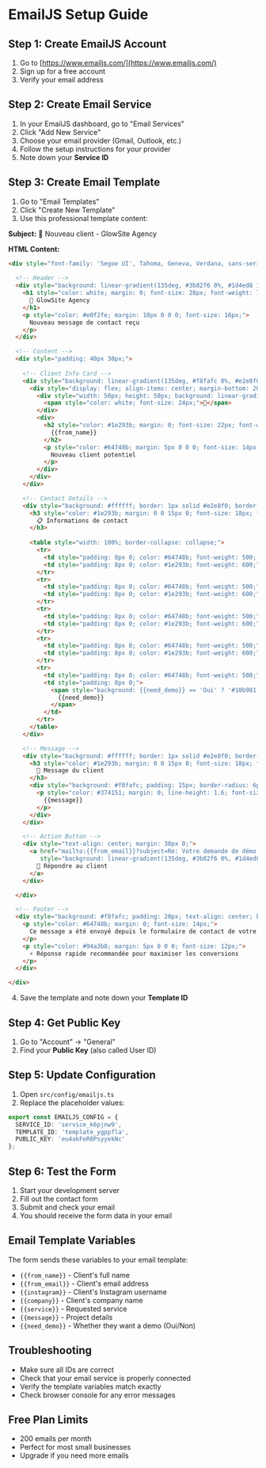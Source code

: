 # EmailJS Setup Guide

## Step 1: Create EmailJS Account
1. Go to [https://www.emailjs.com/](https://www.emailjs.com/)
2. Sign up for a free account
3. Verify your email address

## Step 2: Create Email Service
1. In your EmailJS dashboard, go to "Email Services"
2. Click "Add New Service"
3. Choose your email provider (Gmail, Outlook, etc.)
4. Follow the setup instructions for your provider
5. Note down your **Service ID**

## Step 3: Create Email Template
1. Go to "Email Templates"
2. Click "Create New Template"
3. Use this professional template content:

**Subject:** 🚀 Nouveau client - GlowSite Agency

**HTML Content:**
```html
<div style="font-family: 'Segoe UI', Tahoma, Geneva, Verdana, sans-serif; max-width: 600px; margin: 0 auto; background-color: #ffffff; border-radius: 12px; overflow: hidden; box-shadow: 0 4px 20px rgba(0,0,0,0.1);">
  
  <!-- Header -->
  <div style="background: linear-gradient(135deg, #3b82f6 0%, #1d4ed8 100%); padding: 30px; text-align: center;">
    <h1 style="color: white; margin: 0; font-size: 28px; font-weight: 700;">
      🌟 GlowSite Agency
    </h1>
    <p style="color: #e0f2fe; margin: 10px 0 0 0; font-size: 16px;">
      Nouveau message de contact reçu
    </p>
  </div>

  <!-- Content -->
  <div style="padding: 40px 30px;">
    
    <!-- Client Info Card -->
    <div style="background: linear-gradient(135deg, #f8fafc 0%, #e2e8f0 100%); border-radius: 12px; padding: 25px; margin-bottom: 25px; border-left: 4px solid #3b82f6;">
      <div style="display: flex; align-items: center; margin-bottom: 20px;">
        <div style="width: 50px; height: 50px; background: linear-gradient(135deg, #3b82f6, #1d4ed8); border-radius: 50%; display: flex; align-items: center; justify-content: center; margin-right: 15px;">
          <span style="color: white; font-size: 24px;">👤</span>
        </div>
        <div>
          <h2 style="color: #1e293b; margin: 0; font-size: 22px; font-weight: 600;">
            {{from_name}}
          </h2>
          <p style="color: #64748b; margin: 5px 0 0 0; font-size: 14px;">
            Nouveau client potentiel
          </p>
        </div>
      </div>
    </div>

    <!-- Contact Details -->
    <div style="background: #ffffff; border: 1px solid #e2e8f0; border-radius: 8px; padding: 20px; margin-bottom: 25px;">
      <h3 style="color: #1e293b; margin: 0 0 15px 0; font-size: 18px; font-weight: 600;">
        📋 Informations de contact
      </h3>
      
      <table style="width: 100%; border-collapse: collapse;">
        <tr>
          <td style="padding: 8px 0; color: #64748b; font-weight: 500; width: 120px;">📧 Email:</td>
          <td style="padding: 8px 0; color: #1e293b; font-weight: 600;">{{from_email}}</td>
        </tr>
        <tr>
          <td style="padding: 8px 0; color: #64748b; font-weight: 500;">📱 Instagram:</td>
          <td style="padding: 8px 0; color: #1e293b; font-weight: 600;">{{instagram}}</td>
        </tr>
        <tr>
          <td style="padding: 8px 0; color: #64748b; font-weight: 500;">🏢 Entreprise:</td>
          <td style="padding: 8px 0; color: #1e293b; font-weight: 600;">{{company}}</td>
        </tr>
        <tr>
          <td style="padding: 8px 0; color: #64748b; font-weight: 500;">🎯 Service:</td>
          <td style="padding: 8px 0; color: #1e293b; font-weight: 600;">{{service}}</td>
        </tr>
        <tr>
          <td style="padding: 8px 0; color: #64748b; font-weight: 500;">🎨 Démo:</td>
          <td style="padding: 8px 0;">
            <span style="background: {{need_demo}} == 'Oui' ? '#10b981' : '#f59e0b'; color: white; padding: 4px 12px; border-radius: 20px; font-size: 12px; font-weight: 600;">
              {{need_demo}}
            </span>
          </td>
        </tr>
      </table>
    </div>

    <!-- Message -->
    <div style="background: #ffffff; border: 1px solid #e2e8f0; border-radius: 8px; padding: 20px; margin-bottom: 25px;">
      <h3 style="color: #1e293b; margin: 0 0 15px 0; font-size: 18px; font-weight: 600;">
        💬 Message du client
      </h3>
      <div style="background: #f8fafc; padding: 15px; border-radius: 6px; border-left: 3px solid #3b82f6;">
        <p style="color: #374151; margin: 0; line-height: 1.6; font-size: 15px;">
          {{message}}
        </p>
      </div>
    </div>

    <!-- Action Button -->
    <div style="text-align: center; margin: 30px 0;">
      <a href="mailto:{{from_email}}?subject=Re: Votre demande de démo - GlowSite Agency" 
         style="background: linear-gradient(135deg, #3b82f6 0%, #1d4ed8 100%); color: white; padding: 15px 30px; text-decoration: none; border-radius: 8px; font-weight: 600; font-size: 16px; display: inline-block;">
        📧 Répondre au client
      </a>
    </div>

  </div>

  <!-- Footer -->
  <div style="background: #f8fafc; padding: 20px; text-align: center; border-top: 1px solid #e2e8f0;">
    <p style="color: #64748b; margin: 0; font-size: 14px;">
      Ce message a été envoyé depuis le formulaire de contact de votre site web GlowSite Agency
    </p>
    <p style="color: #94a3b8; margin: 5px 0 0 0; font-size: 12px;">
      ⚡ Réponse rapide recommandée pour maximiser les conversions
    </p>
  </div>

</div>
```

4. Save the template and note down your **Template ID**

## Step 4: Get Public Key
1. Go to "Account" → "General"
2. Find your **Public Key** (also called User ID)

## Step 5: Update Configuration
1. Open `src/config/emailjs.ts`
2. Replace the placeholder values:

```typescript
export const EMAILJS_CONFIG = {
  SERVICE_ID: 'service_k6pjnw9',
  TEMPLATE_ID: 'template_ygppfla', 
  PUBLIC_KEY: 'eu4akFeR8PsyyekNc'
};
```

## Step 6: Test the Form
1. Start your development server
2. Fill out the contact form
3. Submit and check your email
4. You should receive the form data in your email

## Email Template Variables
The form sends these variables to your email template:
- `{{from_name}}` - Client's full name
- `{{from_email}}` - Client's email address
- `{{instagram}}` - Client's Instagram username
- `{{company}}` - Client's company name
- `{{service}}` - Requested service
- `{{message}}` - Project details
- `{{need_demo}}` - Whether they want a demo (Oui/Non)

## Troubleshooting
- Make sure all IDs are correct
- Check that your email service is properly connected
- Verify the template variables match exactly
- Check browser console for any error messages

## Free Plan Limits
- 200 emails per month
- Perfect for most small businesses
- Upgrade if you need more emails
